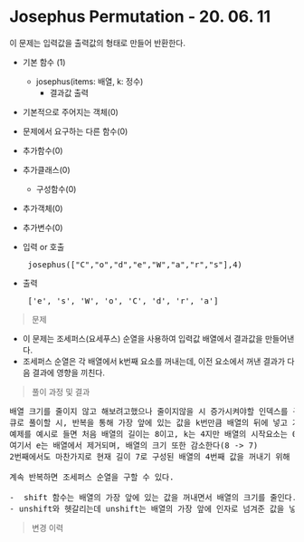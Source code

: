 # Josephus Permutation - 20. 06. 11

이 문제는 입력값을 출력값의 형태로 만들어 반환한다.

- 기본 함수 (1)
  - josephus(items: 배열, k: 정수)
    - 결과값 출력
- 기본적으로 주어지는 객체(0)
- 문제에서 요구하는 다른 함수(0)
- 추가함수(0)
- 추가클래스(0)
  - 구성함수(0)
- 추가객체(0)
- 추가변수(0)

- 입력 or 호출
  <pre> josephus(["C","o","d","e","W","a","r","s"],4) </pre>
 
- 출력
  <pre> ['e', 's', 'W', 'o', 'C', 'd', 'r', 'a'] </pre>

> 문제
  - 이 문제는 조세퍼스(요세푸스) 순열을 사용하여 입력값 배열에서 결과값을 만들어낸다.
  - 조세퍼스 순열은 각 배열에서 k번째 요소를 꺼내는데, 이전 요소에서 꺼낸 결과가 다음 결과에 영향을 끼친다.

> 풀이 과정 및 결과
<pre>
배열 크기를 줄이지 않고 해보려고했으나 줄이지않을 시 증가시켜야할 인덱스를 구하기가 어려워서 큐로 풀이함.
큐로 풀이할 시, 반복을 통해 가장 앞에 있는 값을 k번만큼 배열의 뒤에 넣고 가장 앞에 있는 값을 꺼낸다.
예제를 예시로 들면 처음 배열의 길이는 8이고, k는 4지만 배열의 시작요소는 0이므로 가장 먼저 items[3]에 있는 요소를 꺼내기위해 4번 반복하여 가장 앞의 값 3개를 순차적으로 배열의 뒤에 넣고 앞으로 당겨진 items[3]의 값을 꺼낸다. 이 값이 결과값의 첫번째 값이 된다. (result=[e])
여기서 e는 배열에서 제거되며, 배열의 크기 또한 감소한다(8 -> 7)
2번째에서도 마찬가지로 현재 길이 7로 구성된 배열의 4번째 값을 꺼내기 위해 앞의 값 3개를 배열의 뒤에 다시 순차적으로 넣고, 앞으로 당겨진 items[3]의 값을 꺼낸다. 이 값이 결과값의 두번째값이 된다. (result=[e, s])

계속 반복하면 조세퍼스 순열을 구할 수 있다.

-  shift 함수는 배열의 가장 앞에 있는 값을 꺼내면서 배열의 크기를 줄인다. ex) [1, 2, 3].shift() => 1, [2, 3] 
- unshift와 헷갈리는데 unshift는 배열의 가장 앞에 인자로 넘겨준 값을 넣으면서 배열의 크기를 증가시킨다. ex) [2, 3, 4].unshift(1) => [1,2,3,4]
</pre>

>변경 이력
<pre>
</pre>